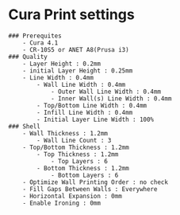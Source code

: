 # Cura Print settings
    ### Prerequites
        - Cura 4.1
        - CR-10S5 or ANET A8(Prusa i3)
    ### Quality
        - Layer Height : 0.2mm
        - initial Layer Height : 0.25mm
        - Line Width : 0.4mm
            - Wall Line Width : 0.4mm
                - Outer Wall Line Width : 0.4mm
                - Inner Wall(s) Line Width : 0.4mm
            - Top/Bottom Line Width : 0.4mm
            - Infill Line Width : 0.4mm
            - Initial Layer Line Width : 100%
    ### Shell
        - Wall Thickness : 1.2mm
            - Wall Line Count : 3
        - Top/Bottom Thickness : 1.2mm
            - Top Thickness : 1.2mm
                - Top Layers : 6
            - Bottom Thickness : 1.2mm
                - Bottom Layers : 6
        - Optimize Wall Printing Order : no check
        - Fill Gaps Between Walls : Everywhere
        - Horizontal Expansion : 0mm
        - Enable Ironing : 0mm
